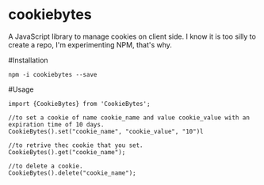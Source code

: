 # cookiebytes
A JavaScript library to manage cookies on client side. I know it is too silly to create a repo, I'm experimenting NPM, that's why.

#Installation

`npm -i cookiebytes --save`

#Usage

```
import {CookieBytes} from 'CookieBytes';

//to set a cookie of name cookie_name and value cookie_value with an expiration time of 10 days.
CookieBytes().set("cookie_name", "cookie_value", "10")l

//to retrive thec cookie that you set.
CookieBytes().get("cookie_name");

//to delete a cookie.
CookieBytes().delete("cookie_name");

```
